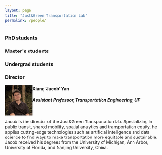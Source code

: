 ```yaml
---
layout: page
title: "Just&Green Transportation Lab"
permalink: /people/
---
```




### PhD students

### Master's students

### Undergrad students

### Director

<img align="left" height="100" src="https://github.com/jacobyan0/jacobyan0.github.io/raw/master/images/photos/Yan.jpg" style="vertical-align:middle"> 

#### Xiang 'Jacob' Yan 
##### Assistant Professor, Transportation Engineering, UF

&nbsp;

Jacob is the director of the Just&Green Transportation lab. Specializing in public transit, shared mobility, spatial analytics and transportation equity, he applies cutting-edge technologies such as artificial intelligence and data science to find ways to make transportation more equitable and sustainable. Jacob received his degrees from the University of Michigan, Ann Arbor, University of Florida, and Nanjing University, China. 
